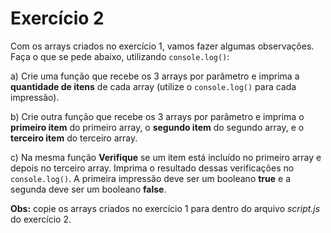 # Exercício 2

Com os arrays criados no exercício 1, vamos fazer algumas observações. Faça o que se pede abaixo, utilizando `console.log()`:

a) Crie uma função que recebe os 3 arrays por parâmetro  e imprima a **quantidade de itens** de cada array (utilize o `console.log()` para cada impressão).

b) Crie outra função que recebe os 3 arrays por parâmetro e  imprima o **primeiro item** do primeiro array, o **segundo item** do segundo array, e o **terceiro item** do terceiro array.

c) Na mesma função **Verifique** se um item está incluído no primeiro array e depois no terceiro array. Imprima o resultado dessas verificações no `console.log()`. A primeira impressão deve ser um booleano **true** e a segunda deve ser um booleano **false**.

**Obs:** copie os arrays criados no exercício 1 para dentro do arquivo *script.js* do exercício 2.